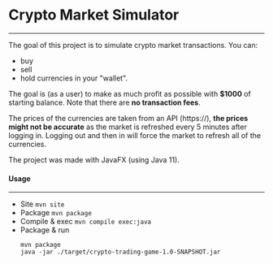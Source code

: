 # Crypto Market Simulator
---
The goal of this project is to simulate crypto market transactions.
You can:
- buy
- sell
- hold currencies in your "wallet". 
  
The goal is (as a user) to make as much profit as possible with **$1000** of starting balance. Note that there are **no transaction fees**.

The prices of the currencies are taken from an API (https://), **the prices might not be accurate** as the market is refreshed every 5 minutes after logging in. Logging out and then in will force the market to refresh all of the currencies.

The project was made with JavaFX (using Java 11).
#### Usage
---
- Site
  ```mvn site```
- Package
  ```mvn package```
- Compile & exec
  ```mvn compile exec:java```
- Package & run
  ```
  mvn package
  java -jar ./target/crypto-trading-game-1.0-SNAPSHOT.jar
  ```